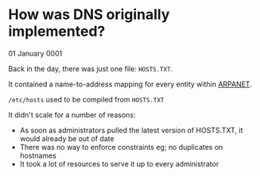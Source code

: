 # How was DNS originally implemented?
01 January 0001

Back in the day, there was just one file: `HOSTS.TXT`.

It contained a name-to-address mapping for every entity within [ARPANET](https://en.wikipedia.org/wiki/ARPANET).

`/etc/hosts` used to be compiled from `HOSTS.TXT`

It didn&#39;t scale for a number of reasons:

- As soon as administrators pulled the latest version of HOSTS.TXT, it would already be out of date
- There was no way to enforce constraints eg; no duplicates on hostnames
- It took a lot of resources to serve it up to every administrator